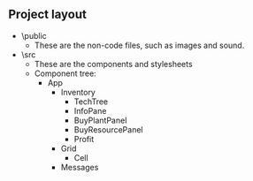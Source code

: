 ## Project layout
- \public
  - These are the non-code files, such as images and sound.
- \src
  - These are the components and stylesheets
  - Component tree:
    - App
      - Inventory
        - TechTree
        - InfoPane
        - BuyPlantPanel
        - BuyResourcePanel
        - Profit
      - Grid
        - Cell
      - Messages
